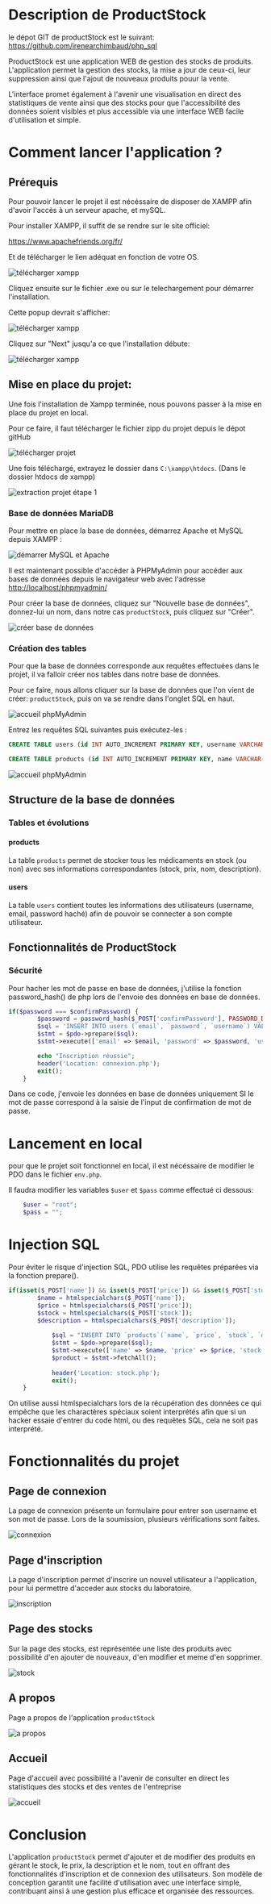 # Description de ProductStock

le dépot GIT de productStock est le suivant: https://github.com/irenearchimbaud/php_sql

ProductStock est une application WEB de gestion des stocks de produits. L'application permet la gestion des stocks, la mise a jour de ceux-ci, leur suppression ainsi que l'ajout de nouveaux produits pouur la vente.

L'interface promet également à l'avenir une visualisation en direct des statistiques de vente ainsi que des stocks pour que l'accessibilité des données soient visibles et plus accessible via une interface WEB facile d'utilisation et simple.

# Comment lancer l'application ?

## Prérequis

Pour pouvoir lancer le projet il est nécéssaire de disposer de XAMPP afin d'avoir l'accès à un serveur apache, et mySQL.

Pour installer XAMPP, il suffit de se rendre sur le site officiel:

https://www.apachefriends.org/fr/

Et de télécharger le lien adéquat en fonction de votre OS.

![télécharger xampp](./images/telecharger-xampp.png)

Cliquez ensuite sur le fichier .exe ou sur le telechargement pour démarrer l'installation.

Cette popup devrait s'afficher:

![télécharger xampp](./images/installer-xampp1.png)

Cliquez sur "Next" jusqu'a ce que l'installation débute:

![télécharger xampp](./images/installation-xamp2.png)

## Mise en place du projet:

Une fois l'installation de Xampp terminée, nous pouvons passer à la mise en place du projet en local.

Pour ce faire, il faut télécharger le fichier zipp du projet depuis le dépot gitHub

![télécharger projet](./images/telecharger-projet.png)

Une fois téléchargé, extrayez le dossier dans `C:\xampp\htdocs`. (Dans le dossier htdocs de xampp)

![extraction projet étape 1](./images/telecharger-projet2.png)

### Base de données MariaDB

Pour mettre en place la base de données, démarrez Apache et MySQL depuis XAMPP :

![démarrer MySQL et Apache](./images/mariadb.png)

Il est maintenant possible d'accéder à PHPMyAdmin pour accéder aux bases de données depuis le navigateur web avec l'adresse [http://localhost/phpmyadmin/](http://localhost/phpmyadmin/)

Pour créer la base de données, cliquez sur "Nouvelle base de données", donnez-lui un nom, dans notre cas `productStock`, puis cliquez sur "Créer".

![créer base de données](./images/mariadb2.png)

### Création des tables

Pour que la base de données corresponde aux requêtes effectuées dans le projet, il va falloir créer nos tables dans notre base de données.

Pour ce faire, nous allons cliquer sur la base de données que l'on vient de créer: `productStock`, puis on va se rendre dans l'onglet SQL en haut.

![accueil phpMyAdmin](./images/mariadb3.png)

Entrez les requêtes SQL suivantes puis exécutez-les :

```sql
CREATE TABLE users (id INT AUTO_INCREMENT PRIMARY KEY, username VARCHAR(255) NOT NULL, password VARCHAR(255) NOT NULL, email VARCHAR(255) NOT NULL);

CREATE TABLE products (id INT AUTO_INCREMENT PRIMARY KEY, name VARCHAR(255) NOT NULL, price int NOT NULL, stock int NOT NULL, description VARCHAR(255) NOT NULL);
```

![accueil phpMyAdmin](./images/mariadb4.png)

## Structure de la base de données

### Tables et évolutions

#### products
La table `products` permet de stocker tous les médicaments en stock (ou non) avec ses informations correspondantes (stock, prix, nom, description).

#### users
La table `users` contient toutes les informations des utilisateurs (username, email, password haché) afin de pouvoir se connecter a son compte utilisateur.

## Fonctionnalités de ProductStock

### Sécurité

Pour hacher les mot de passe en base de données, j'utilise  la fonction password_hash() de php lors de l'envoie des données en base de données.

```php
if($password === $confirmPassword) {
        $password = password_hash($_POST['confirmPassword'], PASSWORD_DEFAULT);
        $sql = 'INSERT INTO users (`email`, `password`, `username`) VALUES (:email, :password, :username)';
        $stmt = $pdo->prepare($sql);
        $stmt->execute(['email' => $email, 'password' => $password, 'username' => $username]);

        echo "Inscription réussie";
        header('Location: connexion.php');
        exit();
    }
```

Dans ce code, j'envoie les données en base de données uniquement SI le mot de passe correspond à la saisie de l'input de confirmation de mot de passe.

# Lancement en local

pour que le projet soit fonctionnel en local, il est nécéssaire de modifier le PDO dans le fichier `env.php`.

Il faudra modifier les variables `$user` et `$pass` comme effectué ci dessous:

```php
    $user = "root";
    $pass = "";
```


# Injection SQL

Pour éviter le risque d'injection SQL, PDO utilise les requêtes préparées via la fonction prepare().

```php
if(isset($_POST['name']) && isset($_POST['price']) && isset($_POST['stock']) && isset($_POST['description'])) {
        $name = htmlspecialchars($_POST['name']);
        $price = htmlspecialchars($_POST['price']);
        $stock = htmlspecialchars($_POST['stock']);
        $description = htmlspecialchars($_POST['description']);
    
            $sql = "INSERT INTO `products`(`name`, `price`, `stock`, `description`) VALUES (:name, :price, :stock, :description)";
            $stmt = $pdo->prepare($sql);
            $stmt->execute(['name' => $name, 'price' => $price, 'stock' => $stock, 'description' => $description]);
            $product = $stmt->fetchAll();
    
            header('Location: stock.php');
            exit();
    }

```

On utilise aussi htmlspecialchars lors de la récupération des données ce qui empêche que les charactères spéciaux soient interprétés afin que si un hacker essaie d'entrer du code html, ou des requêtes SQL, cela ne soit pas interprété.

# Fonctionnalités du projet

## Page de connexion

La page de connexion présente un formulaire pour entrer son username et son mot de passe. Lors de la soumission, plusieurs vérifications sont faites.

![connexion](./images/connexion.png)

## Page d'inscription

La page d'inscription permet d'inscrire un nouvel utilisateur a l'application, pour lui permettre d'acceder aux stocks du laboratoire.

![inscription](./images/inscription.png)

## Page des stocks

Sur la page des stocks, est représentée une liste des produits avec possibilité d'en ajouter de nouveaux, d'en modifier et meme d'en sopprimer.

![stock](./images/stock.png)

## A propos

Page a propos de l'application `productStock`

![a propos](./images/about.png)

## Accueil

Page d'accueil avec possibilité a l'avenir de consulter en direct les statistiques des stocks et des ventes de l'entreprise

![accueil](./images/accueil.png)

# Conclusion

L'application `productStock` permet d'ajouter et de modifier des produits en gérant le stock, le prix, la description et le nom, tout en offrant des fonctionnalités d'inscription et de connexion des utilisateurs. Son modèle de conception garantit une facilité d'utilisation avec une interface simple, contribuant ainsi à une gestion plus efficace et organisée des ressources.